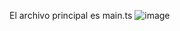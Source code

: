 El archivo principal es main.ts
![image](https://user-images.githubusercontent.com/39509244/118215324-b2c71000-b447-11eb-8500-883e2be1e1e6.png)

